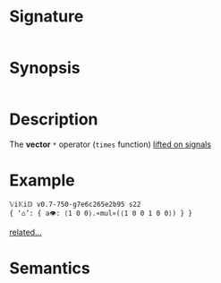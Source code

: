 # Signature
```vikid-signature
```

# Synopsis
```vikid-synopsis
```

# Description
The __vector__ `*` operator (`times` function) [lifted on signals](/refman/concepts/pure_functions)

# Example
```vikid-script
𝕍i𝕂i𝔻 v0.7-750-g7e6c265e2b95 s22
{ ‘⌂’: { a👁: ⟨1 0 0⟩.«mul»(⟨1 0 0 1 0 0⟩) } }
```


[related...](https://en.wikipedia.org/wiki/Euclidean_vector#Scalar_multiplication)

# Semantics